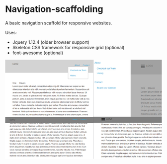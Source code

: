 # Navigation-scaffolding

A basic navigation scaffold for responsive websites.

Uses: 
  * Jquery 1.12.4 (older browser support)
  * Skeleton CSS framework for responsive grid (optional)
  * font-awesome (optional)

![alt text](https://github.com/clayhenry/Navigation-scaffolding/blob/master/screenshot.jpg "Navigation-scaffolding")
